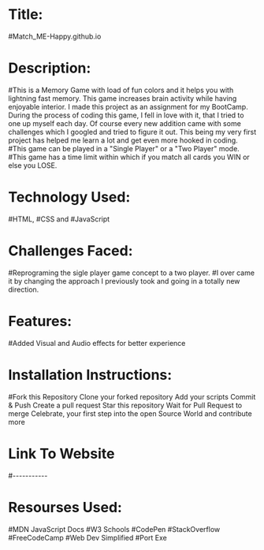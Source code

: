 # Title: 
#Match_ME-Happy.github.io
# Description:
#This is a Memory Game with load of fun colors and it helps you with lightning fast memory. This game increases brain activity while having enjoyable interior.
I made this project as an assignment for my BootCamp. During the process of coding this game, I fell in love with it, that I tried to one up myself each day. 
Of course every new addition came with some challenges which I googled and tried to figure it out. This being my very first project has helped me learn a lot and get even more hooked in coding.
#This game can be played in a "Single Player" or a "Two Player" mode.
#This game has a time limit within which if you match all cards you WIN or else you LOSE.
# Technology Used:
#HTML, #CSS and #JavaScript
# Challenges Faced:
#Reprograming the sigle player game concept to a two player.
#I over came it by changing the approach I previously took and going in a totally new direction.
# Features:
#Added Visual and Audio effects for better experience
# Installation Instructions:
#Fork this Repository
Clone your forked repository
Add your scripts
Commit & Push
Create a pull request
Star this repository
Wait for Pull Request to merge
Celebrate, your first step into the open Source World and contribute more
# Link To Website
#-----------
# Resourses Used:
#MDN JavaScript Docs
#W3 Schools
#CodePen
#StackOverflow
#FreeCodeCamp
#Web Dev Simplified
#Port Exe
